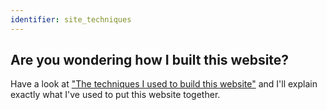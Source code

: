 ```yaml
---
identifier: site_techniques
---
```

## Are you wondering how I built this website?

Have a look at <a href="/how-i-built-this-website" class="text-white underline">"The techniques I used to build this website"</a> and I'll explain exactly what I've used to put this website together.
